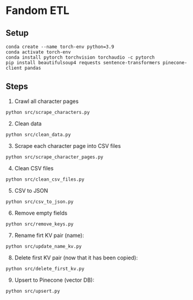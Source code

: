 # Fandom ETL

## Setup
```
conda create --name torch-env python=3.9
conda activate torch-env
conda install pytorch torchvision torchaudio -c pytorch
pip install beautifulsoup4 requests sentence-transformers pinecone-client pandas
```


## Steps

1. Crawl all character pages
```
python src/scrape_characters.py
```

2. Clean data
```
python src/clean_data.py
```

3. Scrape each character page into CSV files
```
python src/scrape_character_pages.py
```

4. Clean CSV files
```
python src/clean_csv_files.py
```

5. CSV to JSON
```
python src/csv_to_json.py
```

6. Remove empty fields
```
python src/remove_keys.py
```

7. Rename firt KV pair (name):
```
python src/update_name_kv.py
```

8. Delete first KV pair (now that it has been copied):
```
python src/delete_first_kv.py
```

9. Upsert to Pinecone (vector DB):
```
python src/upsert.py
```